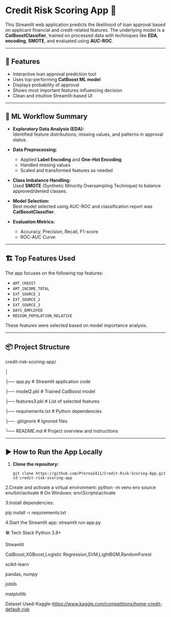 # Credit Risk Scoring App 🏦

This Streamlit web application predicts the likelihood of loan approval based on applicant financial and credit-related features. The underlying model is a **CatBoostClassifier**, trained on processed data with techniques like **EDA**, **encoding**, **SMOTE**, and evaluated using **AUC-ROC**.

---

## 🚀 Features

- Interactive loan approval prediction tool
- Uses top-performing **CatBoost ML model**
- Displays probability of approval
- Shows most important features influencing decision
- Clean and intuitive Streamlit-based UI

---

## 🧠 ML Workflow Summary

- **Exploratory Data Analysis (EDA):**  
  Identified feature distributions, missing values, and patterns in approval status.
  
- **Data Preprocessing:**  
  - Applied **Label Encoding** and **One-Hot Encoding**  
  - Handled missing values
  - Scaled and transformed features as needed

- **Class Imbalance Handling:**  
  Used **SMOTE** (Synthetic Minority Oversampling Technique) to balance approved/denied classes.

- **Model Selection:**  
  Best model selected using AUC-ROC and classification report was **CatBoostClassifier**.

- **Evaluation Metrics:**  
  - Accuracy, Precision, Recall, F1-score  
  - ROC-AUC Curve

---

## 🏗️ Top Features Used

The app focuses on the following top features:

- `AMT_CREDIT`
- `AMT_INCOME_TOTAL`
- `EXT_SOURCE_1`
- `EXT_SOURCE_2`
- `EXT_SOURCE_3`
- `DAYS_EMPLOYED`
- `REGION_POPULATION_RELATIVE`

These features were selected based on model importance analysis.

---

## 📦 Project Structure
credit-risk-scoring-app/


│

├── app.py # Streamlit application code

├── model2.pkl # Trained CatBoost model

├── features3.pkl # List of selected features

├── requirements.txt # Python dependencies

├── .gitignore # Ignored files

└── README.md # Project overview and instructions



---

## ▶️ How to Run the App Locally

1. **Clone the repository:**
   ```
   git clone https://github.com/Prerna2411/Credit-Risk-Scoring-App.git
   cd credit-risk-scoring-app

2.Create and activate a virtual environment:
  python -m venv env
  source env/bin/activate     # On Windows: env\Scripts\activate

3.Install dependencies:

  pip install -r requirements.txt


4.Start the Streamlit app:
 streamlit run app.py


🛠️ Tech Stack
Python 3.8+

Streamlit

CatBoost,XGBoost,Logistic Regression,SVM,LightBGM,RandomForest

scikit-learn

pandas, numpy

joblib

matplotlib

Dataset Used-Kaggle-https://www.kaggle.com/competitions/home-credit-default-risk
